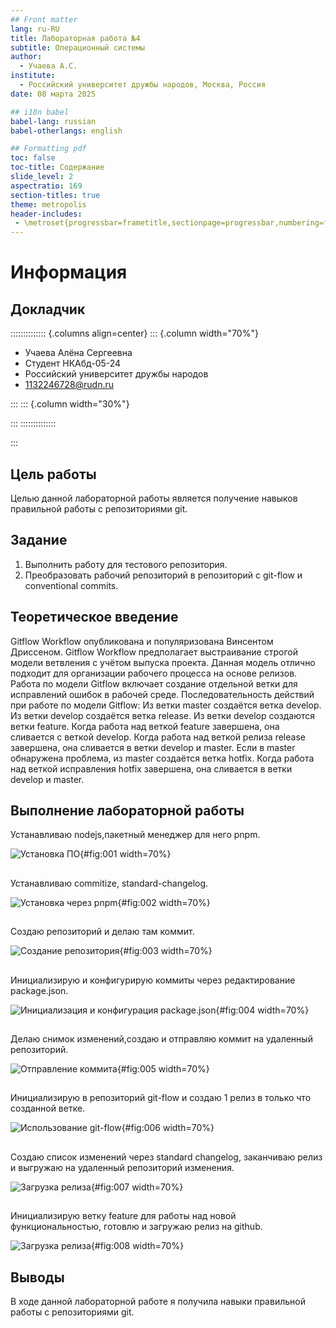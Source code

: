 ```yaml
---
## Front matter
lang: ru-RU
title: Лабораторная работа №4
subtitle: Операционный системы
author:
  - Учаева А.С.
institute:
  - Российский университет дружбы народов, Москва, Россия
date: 08 марта 2025

## i18n babel
babel-lang: russian
babel-otherlangs: english

## Formatting pdf
toc: false
toc-title: Содержание
slide_level: 2
aspectratio: 169
section-titles: true
theme: metropolis
header-includes:
 - \metroset{progressbar=frametitle,sectionpage=progressbar,numbering=fraction}
---
```


# Информация

## Докладчик

:::::::::::::: {.columns align=center}
::: {.column width="70%"}

  * Учаева Алёна Сергеевна
  * Студент НКАбд-05-24
  * Российский университет дружбы народов
  * [1132246728@rudn.ru](mailto:1132246728@rudn.ru)

:::
::: {.column width="30%"}


:::
::::::::::::::



:::

## Цель работы

Целью данной лабораторной работы является получение навыков правильной работы с репозиториями git.

## Задание

1. Выполнить работу для тестового репозитория.
2. Преобразовать рабочий репозиторий в репозиторий с git-flow и conventional commits.


## Теоретическое введение


Gitflow Workflow опубликована и популяризована Винсентом Дриссеном.
Gitflow Workflow предполагает выстраивание строгой модели ветвления с учётом выпуска проекта.
Данная модель отлично подходит для организации рабочего процесса на основе релизов.
Работа по модели Gitflow включает создание отдельной ветки для исправлений ошибок в рабочей среде.
Последовательность действий при работе по модели Gitflow:
        Из ветки master создаётся ветка develop.
        Из ветки develop создаётся ветка release.
        Из ветки develop создаются ветки feature.
        Когда работа над веткой feature завершена, она сливается с веткой develop.
        Когда работа над веткой релиза release завершена, она сливается в ветки develop и master.
        Если в master обнаружена проблема, из master создаётся ветка hotfix.
        Когда работа над веткой исправления hotfix завершена, она сливается в ветки develop и master.
        
## Выполнение лабораторной работы

Устанавливаю nodejs,пакетный менеджер для него pnpm.

![Установка ПО](image/1.jpg){#fig:001 width=70%}

##

Устанавливаю commitize, standard-changelog.

![Установка через pnpm](image/2.jpg){#fig:002 width=70%}

##

Создаю репозиторий и делаю там коммит.

![Создание репозитория](image/3.jpg){#fig:003 width=70%}

##

Инициализирую и конфигурирую коммиты через редактирование package.json.

![Инициализация и конфигурация package.json](image/4.jpg){#fig:004 width=70%}

##

Делаю снимок изменений,создаю и отправляю коммит на удаленный репозиторий.

![Отправление коммита](image/5.jpg){#fig:005 width=70%}

##

Инициализирую в репозиторий git-flow и создаю 1 релиз в только что созданной ветке.

![Использование git-flow](image/6.jpg){#fig:006 width=70%}

##

Создаю список изменений через standard changelog, заканчиваю релиз и выгружаю на удаленный репозиторий изменения.

![Загрузка релиза](image/7.jpg){#fig:007 width=70%}

##

Инициализирую ветку feature для работы над новой функциональностью, готовлю и загружаю релиз на github.

![Загрузка релиза](image/8.jpg){#fig:008 width=70%}

## Выводы

В ходе данной лабораторной работе я получила навыки правильной работы с репозиториями git.

